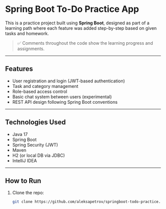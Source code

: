# Spring Boot To-Do Practice App

This is a practice project built using **Spring Boot**, designed as part of a learning path where each feature was added step-by-step based on given tasks and homework.

> ✅ Comments throughout the code show the learning progress and assignments.

---

## Features

- User registration and login (JWT-based authentication)
- Task and category management
- Role-based access control
- Basic chat system between users (experimental)
- REST API design following Spring Boot conventions

---

## Technologies Used

- Java 17
- Spring Boot
- Spring Security (JWT)
- Maven
- H2 (or local DB via JDBC)
- IntelliJ IDEA

---

## How to Run

1. Clone the repo:
   ```bash
   git clone https://github.com/aleksapetrov/springboot-todo-practice.git
